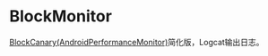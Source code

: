 # BlockMonitor
[BlockCanary(AndroidPerformanceMonitor)](https://github.com/markzhai/AndroidPerformanceMonitor)简化版，Logcat输出日志。

